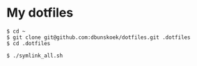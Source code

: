 My dotfiles
===========

    $ cd ~
    $ git clone git@github.com:dbunskoek/dotfiles.git .dotfiles
    $ cd .dotfiles

    $ ./symlink_all.sh
